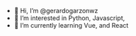 - 👋 Hi, I’m @gerardogarzonwz
- 👀 I’m interested in Python, Javascript, 
- 🌱 I’m currently learning Vue, and React

<!---
gerardogarzonwz/gerardogarzonwz is a ✨ special ✨ repository because its `README.md` (this file) appears on your GitHub profile.
You can click the Preview link to take a look at your changes.
--->
